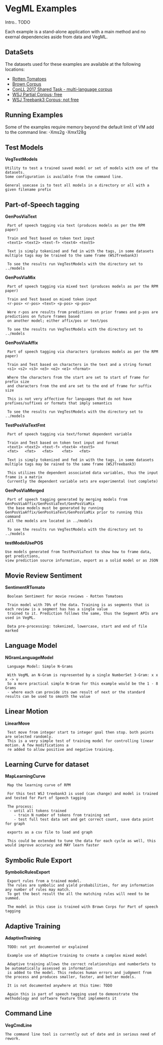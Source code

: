 # VegML Examples

Intro.. TODO

Each example is a stand-alone application with a main method and no exernal dependencies aside from data and VegML.


## DataSets
The datasets used for these examples are available at the following locations:
 - [Rotten Tomatoes](https://www.cs.cornell.edu/people/pabo/movie-review-data/)
 - [Brown Corpus](https://www.kaggle.com/nltkdata/brown-corpus)
 - [ConLL 2017 Shared Task - multi-language corpus](https://lindat.mff.cuni.cz/repository/xmlui/handle/11234/1-1989)
 - [WSJ Partial Corpus; free](https://FIXME)
 - [WSJ Treebank3 Corpus; not free](https://catalog.ldc.upenn.edu/LDC2000T43)
 
## Running Examples
Some of the examples require memory beyond the default limit of VM add to the command line: -Xms2g -Xmx128g


## Test Models
**VegTestModels**

	Utility to test a trained saved model or set of models with one of the datasets.
	Some configuration is available from the command line.
	
	General usecase is to test all models in a directory or all with a given filename prefix

## Part-of-Speech tagging
**GenPosViaText**

	 Part of speech tagging via text (produces models as per the RPM paper)
	 
	 Train and Test based on token text input
	 <text1> <text2> <text-f> <text4> <text5>
	 
	 Text is simply tokenized and fed in with the tags, in some datasets multiple tags may be trained to the same frame (WSJTreebank3)
	 
	 To see the results run VegTestModels with the directory set to ../models

**GenPosViaMix**

	 Part of speech tagging via mixed text (produces models as per the RPM paper)
	  
	 Train and Test based on mixed token input
	 <r-pos> <r-pos> <text> <p-pos> <p-pos>
	 
	 Were r-pos are results from predictions on prior frames and p-pos are predictions on future frames based
	 on another model; either affix/pos or text/pos
	
	 To see the results run VegTestModels with the directory set to ../models

**GenPosViaAffix**

	 Part of speech tagging via characters (produces models as per the RPM paper)
	 
	 Train and Test based on characters in the text and a string format
	 <s1> <s2> <s3> <e3> <e2> <e1> <format>
	 
	 Where the characters from the start are set to start of frame for prefix size
	 and characters from the end are set to the end of frame for suffix size
	 
	 This is not very affective for languages that do not have prefixes/suffixes or formats that imply semantics
	
	 To see the results run VegTestModels with the directory set to ../models

**TestPosViaTextFmt**

	 Part of speech tagging via text/format dependent variable
	 
	 Train and Test based on token text input and format
	 <text1> <text2> <text-f> <text4> <text5>
	 <fmt>   <fmt>   <fmt>    <fmt>   <fmt>
	 
	 Text is simply tokenized and fed in with the tags, in some datasets multiple tags may be rained to the same frame (WSJTreebank3)
	  
	 This utilizes the dependent associated data variables, thus the input frame is a matrix
	 Currently the dependent variable sets are experimental (not complete)
 
 **GenPosViaMerged**
 
	 Part of speech tagging generated by merging models from GenPosViaAffix/GenPosViaText/GenPosViaMix
	 the base models must be generated by running GenPosViaAffix/GenPosViaText/GenPosViaMix prior to running this command
	 all the models are located in ../models
	 
	 To see the results run VegTestModels with the directory set to ../models

 **testModelUsePOS**
	
	Use models generated from TestPosViaText to show how to frame data, get predictions, 
	view prediction source information, export as a solid model or as JSON
	
	 
## Movie Review Sentiment
**SentimentRTomato**

	 Boolean Sentiment for movie reviews - Rotten Tomatoes
	 
	 Train model with 70% of the data. Training is as segments that is each review is a segment has has a single value 
	 trained to it. Prediction follows the same, thus the Segment APIs are used in VegML.
	 
	 Data pre-processing: tokenized, lowercase, start and end of file marked

## Language Model
**NGramLanguageModel**

	 Language Model: Simple N-Grams 
	 
	 With VegML an N-Gram is represented by a single NumberSet 3-Gram: x x x -> v
	 So a more practical simple N-Gram for this example would be the 1 - 8 Grams
	 - where each can provide its own result of next or the standard results can be used to smooth the value

## Linear Motion
**LinearMove**

	 Test move from integer start to integer goal then stop. both points are selected randomly.
	 This is a very simple test of training model for controlling linear motion. A few modifications a
	 re added to allow positive and negative training.

## Learning Curve for dataset
**MapLearningCurve**

	 Map the learning curve of RPM
	 
	 For this test WSJ treebank3 is used (can change) and model is trained and tested for Part of Speech tagging
	 
	 The process:
	  - until all tokens trained
	   	- train N number of tokens from training set
	   	- test full test data set and get correct count, save data point for graph
	 
	 exports as a csv file to load and graph
	 
	 This could be extended to tune the data for each cycle as well, this would improve accuracy and MAY learn faster

## Symbolic Rule Export
**SymbolicRulesExport**

	 Export rules from a trained model. 
	 The rules are symbolic and yield probabilities, for any information any number of rules may match.
	 To get the best result the all the matching rules will need to be summed.
	 
	 The model in this case is trained with Brown Corps for Part of speech tagging

## Adaptive Training
**AdaptiveTraining**

	 TODO: not yet documented or explained
	
	 Example use of Adaptive training to create a complex mixed model
	  
	 Adaptive training allows the correct relationships and numberSets to be automatically assessed as information
	 is added to the model. This reduces human errors and judgment from the process and produces smaller, faster, and better models.
	  
	 It is not documented anywhere at this time: TODO
	 
	 Again this is part of speech tagging used to demonstrate the methodology and software feature that implements it

## Command Line
**VegCmdLine**

	The command line tool is currently out of date and in serious need of rework.

